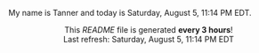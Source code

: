 My name is Tanner and today is Saturday, August 5, 11:14 PM EDT.

<p align="center">This <i>README</i> file is generated <b>every 3 hours</b>!</br>Last refresh: Saturday, August 5, 11:14 PM EDT<br /></p>
